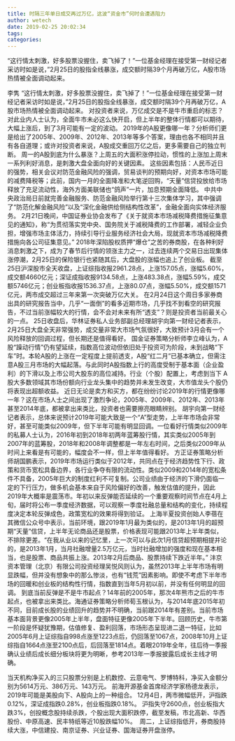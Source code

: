 ```yaml
---
title: 时隔三年单日成交再过万亿，这波“资金市”何时会遭遇阻力
author: wetech
date: 2019-02-25 20:02:34
tags: 
categories: 
---
```

“这行情太刺激，好多股票没握住，卖飞掉了！”一位基金经理在接受第一财经记者采访时如是说，”2月25日的股指全线暴涨，成交额时隔39个月再破万亿，A股市场热情被全面调动起来。
<!-- more -->
李隽
“这行情太刺激，好多股票没握住，卖飞掉了！”一位基金经理在接受第一财经记者采访时如是说，”2月25日的股指全线暴涨，成交额时隔39个月再破万亿，A股市场热情被全面调动起来。
对投资者来说，万亿成交是不是牛市重启的标志？对此业内人士认为，全面牛市未必这么快开启，但上半年的整体行情都可以期待，大幅上涨后，到了3月可能有一定的波动。
2019年的A股更像哪一年？分析师们更是给出了2005年、2009年、2012年、2013年等多个答案，理由也各不相同并且有各自道理；或许对投资者来说，A股成交重回万亿之后，更多需要自己的独立判断。
周一的A股到底为什么暴涨？上周五的大面积涨停拉动，惯性的上涨加上周末一系列利好消息，是刺激大盘全面向好的关键因素。
这些因素包括：人民币近日的强势，相关会议对防范金融风险的强调，贸易谈判的预期向好，对资本市场可能的减费降税等；此前，国内一月的全面降准和大笔逆回购，“天量”信贷投放给市场释放了充足流动性，海外方面美联储也“鸽声”一片，加息预期全面降低。
中共中央政治局日前就完善金融服务、防范金融风险举行第十三次集体学习，其中强调了“防范化解金融风险”以及“深化金融供给侧结构性改革”，金融全面向实体经济服务。
2月21日晚间，中国证券业协会发布了《关于就资本市场减税降费措施征集意见的通知》，称“为贯彻落实党中央、国务院关于减税降费的工作部署，减轻企业负担，增强市场主体活力，持续引导行业服务经济社会大局，现就资本市场减税降费措施向各公司征集意见。”
2018年深陷股权质押“爆仓”之苦的券商股，在各种利好消息刺激之下，成为了春节后行情的领涨主力之一，过去连续两个交易日出现集体涨停潮，2月25日的保险银行也紧随其后，大盘股的涨幅也追上了创业板。
截至25日沪深股市全天收盘，上证综指收报2961.28点，上涨157.05点，涨幅5.60%，成交额4660亿元；深证成指收报9134.58点，上涨483.38点，涨幅5.59%，成交额5746亿元；创业板指收报1536.37点，上涨80.07点，涨幅5.50%，成交额1571亿元，两市成交超过三年来第一次突破万亿大关。
在2月24日这个周日多家券商出具的研究报告当中，几乎“一面倒”的看多近期市场，几乎找不到看空的研究报告，不过当前涨幅较大的行情，会不会对未来有所“透支”？则是投资者当前最关心的一点。
25日收盘后，华林证券私人业务部副总经理胡宇向第一财经记者表示，2月25日大盘全天非常强势，成交量非常大市场气氛很好，大致预计3月会有一个风险释放的回调过程，但长期还是值得看好。
国金证券策略分析师李立峰认为，A股“躁动行情”仍有望延续，指数高位波动但依旧处于投资可为阶段，未到战略“下车”时。本轮A股的上涨在一定程度上提前透支，A股“红二月”已基本确立，但需注意A股三月市场的大幅起落。与此同时A股指数上行的高度受制于基本面（企业盈利）的下滑以及上市公司大股东的高位减持。行业（个股）配置上，考虑到当下 A 股大多数领域其市场份额向行业龙头集中的趋势并未发生改变，大市值龙头个股仍将表现出超额收益。
近日无论是卖方和买方，都在纷纷讨论2019年的行情更像哪一年？这在市场人士之间出现了激烈争论，2005年、2009年、2012年、2013年甚至2014年底，都被拿出来类比，投资者也需要擦亮眼睛辨别。
胡宇向第一财经记者表示，总体来说预计2019年可能大致是一个“A”型走势，上半年市场会非常好，甚至可能类似2009年，但下半年可能有明显回调。一位看好行情类似2009年的私募人士认为，2016年初到2018年初两年蓝筹股行情，其实类似2005年到2007年的蓝筹股，2018年和2008年调整都是一年左右时间，之后类似2009年从时间上来看是有可能的，幅度会不一样，但上半年值得看好。
方正证券策略分析师胡国鹏表示，2019年市场运行类似于2012年，共同点在于经济趋势性下行、政策和货币宽松具备边界，各行业争夺有限的流动性。类似2009和2014年的宽松条件不具备，2005年巨大的制度红利不可复制。公司业绩由于经济的下滑仍面临一定的下行压力，做多机会基本来自于风险偏好的改善，触发估值的提升，因此2019年大概率是震荡市。年初以来反弹能否延续的一个重要观察时间节点在4月上旬，届时将公布一季度经济数据，可以观察一季度社融总量和结构的变化，持续程度决定本轮反弹成色，政策宽松的效果将得到验证。
上海半夏投资创始人李蓓在其微信公众号中表示，当前环境，跟2019年1月最为类似的，是2013年1月的超预期“天量”信贷，上半年无论商品还是股票，价格表现可能跟2013年上半年类似，不排除更差。“在我从业以来的记忆里，上一次可以与此次1月信贷超预期相提并论的，是2013年1月，当月社融增量2.5万亿元，当时社融增加的强度和现在基本相当，也是股票、商品共振上涨。2013年2月后商品、股票持续下跌近半年。”
沣京资本管理（北京）有限公司投资经理吴悦风则认为，虽然2013年上半年市场有明显跌幅，但并没有想象中的那么惨淡，也有“钱荒”因素影响。即使不考虑下半年市场的回暖和创业板的结构性行情，指数直到当年5月初以前，并没有任何明显的回调。
到底当前反弹是不是牛市起点？14年前的2005年，那次4年熊市之后的牛市起点，也被拿出来类比。海通证券策略分析师荀玉根认为，与2014年底2015年初不同，目前成长股的业绩回升的趋势并不明确，当前跟2014年有差别。当前市场基本面背景更像2005年上半年，盘面特征更像2005年下半年。回顾历史，牛市第一阶段是怀疑犹豫期，估值修复、盈利回落，市场形态呈现进二退一特征，比如2005年6月上证综指自998点涨至1223点后，仍回落至1067点，2008年10月上证综指自1664点涨至2100点后，后回落至1814点。着眼2019年全年，往后待一季报确认业绩后成长细分板块将更为明晰，参考2013年一季报披露后成长主线才明确。
 
 
当天机构净买入的三只股票分别是上机数控、云意电气、罗博特科，净买入金额分别为5614万元、386万元、143万元。
前海开源基金首席经济学家杨德龙表示，2019年可能是美股向下、A股向上的一种组合。
12月4日，两市微幅低开，沪指跌0.12%，深证成指跌0.28%，创业板指跌0.18%。
沪指失守2600点，创业板指大跌3%，创投概念股持续杀跌，个股出现大面积跌停，截至发稿，市北高新、华西股份、中原高速、民丰特纸等近10股跌幅10%。 
周二，上证综指低开，券商股持续大涨，中信建投、南京证券、兴业证券、国海证券开盘涨停。
